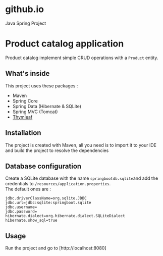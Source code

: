 # github.io
Java Spring Project
# Product catalog application

Product catalog implement simple CRUD operations with a `Product` entity.

## What's inside 
This  project uses these packages :
- Maven
- Spring Core
- Spring Data (Hibernate & SQLite)
- Spring MVC (Tomcat)
- [Thymleaf](www.thymeleaf.org)

## Installation 
The project is created with Maven, all you need is to import it to your IDE and build the project to resolve the dependencies

## Database configuration 
Create a SQLite database with the name `springbootdb.sqlite`and add the credentials to `/resources/application.properties`.  
The default ones are :

```
jdbc.driverClassName=org.sqlite.JDBC
jdbc.url=jdbc:sqlite:springboot.sqlite
jdbc.username=
jdbc.password=
hibernate.dialect=org.hibernate.dialect.SQLiteDialect
hibernate.show_sql=true

```

## Usage 
Run the project and go to [http://localhost:8080]
